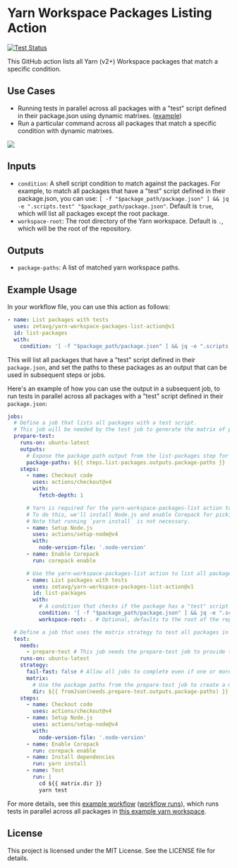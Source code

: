 # Yarn Workspace Packages Listing Action

[![Test Status](https://img.shields.io/github/actions/workflow/status/zetavg/yarn-workspace-packages-list-action/test-all.yml?style=flat-square&label=test&cacheSeconds=300&link=https%3A%2F%2Fgithub.com%2Fzetavg%2Fyarn-workspace-packages-list-action%2Factions%2Fworkflows%2Ftest-all.yml)](https://github.com/zetavg/yarn-workspace-packages-list-action/actions/workflows/test-all.yml)

This GitHub action lists all Yarn (v2+) Workspace packages that match a specific condition.

## Use Cases

* Running tests in parallel across all packages with a "test" script defined in their package.json using dynamic matrixes. ([example](https://github.com/zetavg/yarn-workspace-packages-list-action/blob/main/.github/workflows/test-example-test-all-packages-in-parallel.yml#L56-L58))
* Run a particular command across all packages that match a specific condition with dynamic matrixes.

![](https://github.com/zetavg/yarn-workspace-packages-list-action/assets/3784687/5c812ff1-ce4e-4fc3-afe4-5d2c16b59c92)

## Inputs

- `condition`: A shell script condition to match against the packages. For example, to match all packages that have a "test" script defined in their package.json, you can use: `[ -f "$package_path/package.json" ] && jq -e ".scripts.test" "$package_path/package.json"`. Default is `true`, which will list all packages except the root package.
- `workspace-root`: The root directory of the Yarn workspace. Default is `.`, which will be the root of the repository.

## Outputs

- `package-paths`: A list of matched yarn workspace paths.

## Example Usage

In your workflow file, you can use this action as follows:

```yml
- name: List packages with tests
  uses: zetavg/yarn-workspace-packages-list-action@v1
  id: list-packages
  with:
    condition: '[ -f "$package_path/package.json" ] && jq -e ".scripts.test" "$package_path/package.json"'
```

This will list all packages that have a "test" script defined in their `package.json`, and set the paths to these packages as an output that can be used in subsequent steps or jobs.

Here's an example of how you can use the output in a subsequent job, to run tests in parallel across all packages with a "test" script defined in their `package.json`:

```yml
jobs:
  # Define a job that lists all packages with a test script.
  # This job will be needed by the test job to generate the matrix of packages to test dynamically.
  prepare-test:
    runs-on: ubuntu-latest
    outputs:
      # Expose the package path output from the list-packages step for other jobs to use it.
      package-paths: ${{ steps.list-packages.outputs.package-paths }}
    steps:
      - name: Checkout code
        uses: actions/checkout@v4
        with:
          fetch-depth: 1

      # Yarn is required for the yarn-workspace-packages-list action to work.
      # To do this, we'll install Node.js and enable Corepack for picking up the correct yarn version here. This may vary depending on your project.
      # Note that running `yarn install` is not necessary.
      - name: Setup Node.js
        uses: actions/setup-node@v4
        with:
          node-version-file: '.node-version'
      - name: Enable Corepack
        run: corepack enable

      # Use the yarn-workspace-packages-list action to list all packages that have a test script.
      - name: List packages with tests
        uses: zetavg/yarn-workspace-packages-list-action@v1
        id: list-packages
        with:
          # A condition that checks if the package has a "test" script defined in its package.json.
          condition: '[ -f "$package_path/package.json" ] && jq -e ".scripts.test" "$package_path/package.json"'
          workspace-root: . # Optional, defaults to the root of the repository (".").

  # Define a job that uses the matrix strategy to test all packages in parallel.
  test:
    needs:
      - prepare-test # This job needs the prepare-test job to provide the package paths that need to be tested.
    runs-on: ubuntu-latest
    strategy:
      fail-fast: false # Allow all jobs to complete even if one or more fails.
      matrix:
        # Use the package paths from the prepare-test job to create a matrix of packages to test.
        dir: ${{ fromJson(needs.prepare-test.outputs.package-paths) }}
    steps:
      - name: Checkout code
        uses: actions/checkout@v4
      - name: Setup Node.js
        uses: actions/setup-node@v4
        with:
          node-version-file: '.node-version'
      - name: Enable Corepack
        run: corepack enable
      - name: Install dependencies
        run: yarn install
      - name: Test
        run: |
          cd ${{ matrix.dir }}
          yarn test
```

For more details, see this [example workflow](https://github.com/zetavg/yarn-workspace-packages-list-action/blob/main/.github/workflows/test-example-test-all-packages-in-parallel.yml) ([workflow runs](https://github.com/zetavg/yarn-workspace-packages-list-action/actions/workflows/test-example-test-all-packages-in-parallel.yml)), which runs tests in parallel across all packages in [this example yarn workspace](https://github.com/zetavg/yarn-workspace-packages-list-action/tree/main/examples/test-all-packages-in-parallel).

## License

This project is licensed under the MIT License. See the LICENSE file for details.
